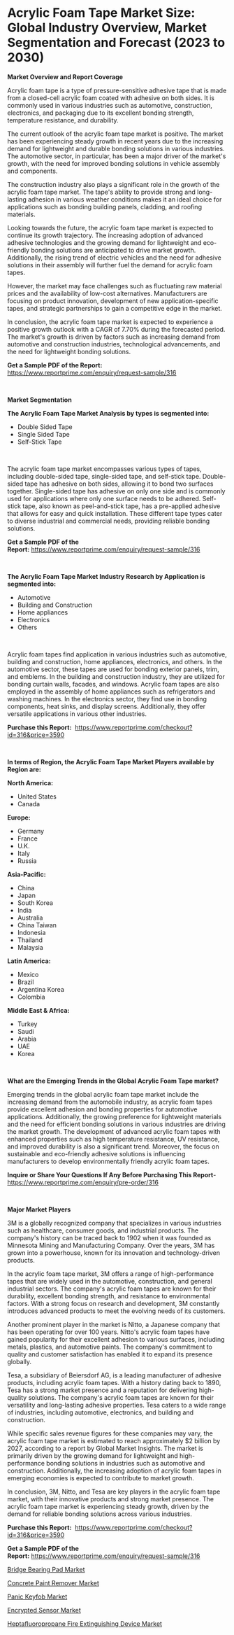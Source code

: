 <p><h1>Acrylic Foam Tape Market Size: Global Industry Overview, Market Segmentation and Forecast (2023 to 2030)</h1></p><p><strong>Market Overview and Report Coverage</strong></p>
<p><p>Acrylic foam tape is a type of pressure-sensitive adhesive tape that is made from a closed-cell acrylic foam coated with adhesive on both sides. It is commonly used in various industries such as automotive, construction, electronics, and packaging due to its excellent bonding strength, temperature resistance, and durability.</p><p>The current outlook of the acrylic foam tape market is positive. The market has been experiencing steady growth in recent years due to the increasing demand for lightweight and durable bonding solutions in various industries. The automotive sector, in particular, has been a major driver of the market's growth, with the need for improved bonding solutions in vehicle assembly and components.</p><p>The construction industry also plays a significant role in the growth of the acrylic foam tape market. The tape's ability to provide strong and long-lasting adhesion in various weather conditions makes it an ideal choice for applications such as bonding building panels, cladding, and roofing materials.</p><p>Looking towards the future, the acrylic foam tape market is expected to continue its growth trajectory. The increasing adoption of advanced adhesive technologies and the growing demand for lightweight and eco-friendly bonding solutions are anticipated to drive market growth. Additionally, the rising trend of electric vehicles and the need for adhesive solutions in their assembly will further fuel the demand for acrylic foam tapes.</p><p>However, the market may face challenges such as fluctuating raw material prices and the availability of low-cost alternatives. Manufacturers are focusing on product innovation, development of new application-specific tapes, and strategic partnerships to gain a competitive edge in the market.</p><p>In conclusion, the acrylic foam tape market is expected to experience a positive growth outlook with a CAGR of 7.70% during the forecasted period. The market's growth is driven by factors such as increasing demand from automotive and construction industries, technological advancements, and the need for lightweight bonding solutions.</p></p>
<p><strong>Get a Sample PDF of the Report:</strong> <a href="https://www.reportprime.com/enquiry/request-sample/316">https://www.reportprime.com/enquiry/request-sample/316</a></p>
<p>&nbsp;</p>
<p><strong>Market Segmentation</strong></p>
<p><strong>The Acrylic Foam Tape Market Analysis by types is segmented into:</strong></p>
<p><ul><li>Double Sided Tape</li><li>Single Sided Tape</li><li>Self-Stick Tape</li></ul></p>
<p>&nbsp;</p>
<p><p>The acrylic foam tape market encompasses various types of tapes, including double-sided tape, single-sided tape, and self-stick tape. Double-sided tape has adhesive on both sides, allowing it to bond two surfaces together. Single-sided tape has adhesive on only one side and is commonly used for applications where only one surface needs to be adhered. Self-stick tape, also known as peel-and-stick tape, has a pre-applied adhesive that allows for easy and quick installation. These different tape types cater to diverse industrial and commercial needs, providing reliable bonding solutions.</p></p>
<p><strong>Get a Sample PDF of the Report:</strong>&nbsp;<a href="https://www.reportprime.com/enquiry/request-sample/316">https://www.reportprime.com/enquiry/request-sample/316</a></p>
<p>&nbsp;</p>
<p><strong>The Acrylic Foam Tape Market Industry Research by Application is segmented into:</strong></p>
<p><ul><li>Automotive</li><li>Building and Construction</li><li>Home appliances</li><li>Electronics</li><li>Others</li></ul></p>
<p>&nbsp;</p>
<p><p>Acrylic foam tapes find application in various industries such as automotive, building and construction, home appliances, electronics, and others. In the automotive sector, these tapes are used for bonding exterior panels, trim, and emblems. In the building and construction industry, they are utilized for bonding curtain walls, facades, and windows. Acrylic foam tapes are also employed in the assembly of home appliances such as refrigerators and washing machines. In the electronics sector, they find use in bonding components, heat sinks, and display screens. Additionally, they offer versatile applications in various other industries.</p></p>
<p><strong>Purchase this Report:</strong>&nbsp; <a href="https://www.reportprime.com/checkout?id=316&price=3590">https://www.reportprime.com/checkout?id=316&price=3590</a></p>
<p>&nbsp;</p>
<p><strong>In terms of Region, the Acrylic Foam Tape Market Players available by Region are:</strong></p>
<p>
    <p> <strong> North America: </strong>
        <ul>
            <li>United States</li>
            <li>Canada</li>
        </ul>
        </p> 
    <p> <strong> Europe: </strong>
        <ul>
            <li>Germany</li>
            <li>France</li>
            <li>U.K.</li>
            <li>Italy</li>
            <li>Russia</li>
        </ul>
        </p> 
    <p> <strong> Asia-Pacific: </strong>
        <ul>
            <li>China</li>
            <li>Japan</li>
            <li>South Korea</li>
            <li>India</li>
            <li>Australia</li>
            <li>China Taiwan</li>
            <li>Indonesia</li>
            <li>Thailand</li>
            <li>Malaysia</li>
        </ul>
        </p> 
    <p> <strong> Latin America: </strong>
        <ul>
            <li>Mexico</li>
            <li>Brazil</li>
            <li>Argentina Korea</li>
            <li>Colombia</li>
        </ul>
        </p> 
    <p> <strong> Middle East & Africa: </strong>
        <ul>
            <li>Turkey</li>
            <li>Saudi</li>
            <li>Arabia</li>
            <li>UAE</li>
            <li>Korea</li>
        </ul>
    </p>
    </p>
<p>&nbsp;</p>
<p><strong>What are the Emerging Trends in the Global Acrylic Foam Tape market?</strong></p>
<p><p>Emerging trends in the global acrylic foam tape market include the increasing demand from the automobile industry, as acrylic foam tapes provide excellent adhesion and bonding properties for automotive applications. Additionally, the growing preference for lightweight materials and the need for efficient bonding solutions in various industries are driving the market growth. The development of advanced acrylic foam tapes with enhanced properties such as high temperature resistance, UV resistance, and improved durability is also a significant trend. Moreover, the focus on sustainable and eco-friendly adhesive solutions is influencing manufacturers to develop environmentally friendly acrylic foam tapes.</p></p>
<p><strong>Inquire or Share Your Questions If Any Before Purchasing This Report</strong>- <a href="https://www.reportprime.com/enquiry/pre-order/316">https://www.reportprime.com/enquiry/pre-order/316</a></p>
<p>&nbsp;</p>
<p><strong>Major Market Players</strong></p>
<p><p>3M is a globally recognized company that specializes in various industries such as healthcare, consumer goods, and industrial products. The company's history can be traced back to 1902 when it was founded as Minnesota Mining and Manufacturing Company. Over the years, 3M has grown into a powerhouse, known for its innovation and technology-driven products.</p><p>In the acrylic foam tape market, 3M offers a range of high-performance tapes that are widely used in the automotive, construction, and general industrial sectors. The company's acrylic foam tapes are known for their durability, excellent bonding strength, and resistance to environmental factors. With a strong focus on research and development, 3M constantly introduces advanced products to meet the evolving needs of its customers.</p><p>Another prominent player in the market is Nitto, a Japanese company that has been operating for over 100 years. Nitto's acrylic foam tapes have gained popularity for their excellent adhesion to various surfaces, including metals, plastics, and automotive paints. The company's commitment to quality and customer satisfaction has enabled it to expand its presence globally.</p><p>Tesa, a subsidiary of Beiersdorf AG, is a leading manufacturer of adhesive products, including acrylic foam tapes. With a history dating back to 1890, Tesa has a strong market presence and a reputation for delivering high-quality solutions. The company's acrylic foam tapes are known for their versatility and long-lasting adhesive properties. Tesa caters to a wide range of industries, including automotive, electronics, and building and construction.</p><p>While specific sales revenue figures for these companies may vary, the acrylic foam tape market is estimated to reach approximately $2 billion by 2027, according to a report by Global Market Insights. The market is primarily driven by the growing demand for lightweight and high-performance bonding solutions in industries such as automotive and construction. Additionally, the increasing adoption of acrylic foam tapes in emerging economies is expected to contribute to market growth.</p><p>In conclusion, 3M, Nitto, and Tesa are key players in the acrylic foam tape market, with their innovative products and strong market presence. The acrylic foam tape market is experiencing steady growth, driven by the demand for reliable bonding solutions across various industries.</p></p>
<p><strong>Purchase this Report:</strong>&nbsp;&nbsp;<a href="https://www.reportprime.com/checkout?id=316&price=3590">https://www.reportprime.com/checkout?id=316&price=3590</a></p>
<p></p>
<p><strong>Get a Sample PDF of the Report:</strong>&nbsp;<a href="https://www.reportprime.com/enquiry/request-sample/316">https://www.reportprime.com/enquiry/request-sample/316</a></p>
<p><p><a href="https://github.com/vimar16th/Market-Research-Report-List-1/blob/main/bridge-bearing-pad-market.md">Bridge Bearing Pad Market</a></p><p><a href="https://github.com/sofayahoo2023/Market-Research-Report-List-1/blob/main/concrete-paint-remover-market.md">Concrete Paint Remover Market</a></p><p><a href="https://medium.com/@pinkierau1998/panic-keyfob-market-trends-and-market-analysis-forecasted-for-period-2023-2030-2e3f1f4f8283">Panic Keyfob Market</a></p><p><a href="https://medium.com/@royalmiller09/encrypted-sensor-market-report-reveals-the-latest-trends-and-growth-opportunities-of-this-market-e40287b8c6f0">Encrypted Sensor Market</a></p><p><a href="https://medium.com/@mayrussel1912/heptafluoropropane-fire-extinguishing-device-market-analysis-and-sze-forecasted-for-period-from-4b82d9fac37c">Heptafluoropropane Fire Extinguishing Device Market</a></p></p>